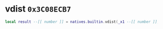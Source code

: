 # vdist `0x3C08ECB7`

```lua
local result --[[ number ]] = natives.builtin.vdist(_x1 --[[ number ]], _y1 --[[ number ]], _z1 --[[ number ]], _x2 --[[ number ]], _y2 --[[ number ]], _z2 --[[ number ]])
```